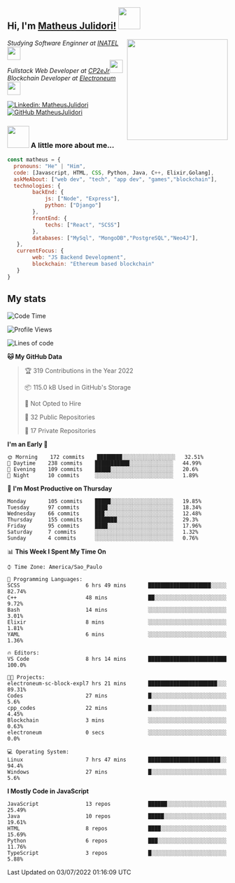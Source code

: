 <h2> Hi, I'm <a href="https://matheusjulidori.github.io" target="_blank">Matheus Julidori!</a> <img src="https://media.giphy.com/media/12oufCB0MyZ1Go/giphy.gif" width="50"></h2>
<img align='right' src="https://media.giphy.com/media/3oKIPnAiaMCws8nOsE/giphy.gif" width="230" height="auto">
<p><em>Studying Software Enginner at <a href="http://www.inatel.br" target="_blank">INATEL</a><img src="https://media.giphy.com/media/fYSnHlufseco8Fh93Z/giphy.gif" width="30"></br>
  Fullstack Web Developer at <a href="http://www.cp2ejr.com.br" target="_blank">CP2eJr</a><img src="https://media.giphy.com/media/WUlplcMpOCEmTGBtBW/giphy.gif" width="30"></br>
  Blockchain Developer at <a href="https://www.electroneum.com" target="_blank">Electroneum</a><img src="https://media.giphy.com/media/WUlplcMpOCEmTGBtBW/giphy.gif" width="30"> 
</em></p>

[![Linkedin: MatheusJulidori](https://img.shields.io/badge/-MatheusJulidori-blue?style=flat-square&logo=Linkedin&logoColor=white&link=https://www.linkedin.com/in/MatheusJulidori/)](https://www.linkedin.com/in/MatheusJulidori/)
[![GitHub MatheusJulidori](https://img.shields.io/github/followers/matheusjulidori?label=follow&style=social)](https://github.com/MatheusJulidori)


### <img src="https://media.giphy.com/media/VgCDAzcKvsR6OM0uWg/giphy.gif" width="50"> A little more about me...  

```javascript
const matheus = {
  pronouns: "He" | "Him",
  code: [Javascript, HTML, CSS, Python, Java, C++, Elixir,Golang],
  askMeAbout: ["web dev", "tech", "app dev", "games","blockchain"],
  technologies: {
        backEnd: {
            js: ["Node", "Express"],
            python: ["Django"]
        },
        frontEnd: {
            techs: ["React", "SCSS"]
        },
        databases: ["MySql", "MongoDB","PostgreSQL","Neo4J"],
   },
   currentFocus: {
        web: "JS Backend Development",
        blockchain: "Ethereum based blockchain"
   }
}
```
<h2>My stats</h2>

<!--START_SECTION:waka-->
![Code Time](http://img.shields.io/badge/Code%20Time-186%20hrs%203%20mins-blue)

![Profile Views](http://img.shields.io/badge/Profile%20Views-8-blue)

![Lines of code](https://img.shields.io/badge/From%20Hello%20World%20I%27ve%20Written-611%20Thousand%20lines%20of%20code-blue)

**🐱 My GitHub Data** 

> 🏆 319 Contributions in the Year 2022
 > 
> 📦 115.0 kB Used in GitHub's Storage 
 > 
> 🚫 Not Opted to Hire
 > 
> 📜 32 Public Repositories 
 > 
> 🔑 17 Private Repositories  
 > 
**I'm an Early 🐤** 

```text
🌞 Morning    172 commits    ████████░░░░░░░░░░░░░░░░░   32.51% 
🌆 Daytime    238 commits    ███████████░░░░░░░░░░░░░░   44.99% 
🌃 Evening    109 commits    █████░░░░░░░░░░░░░░░░░░░░   20.6% 
🌙 Night      10 commits     ░░░░░░░░░░░░░░░░░░░░░░░░░   1.89%

```
📅 **I'm Most Productive on Thursday** 

```text
Monday       105 commits    █████░░░░░░░░░░░░░░░░░░░░   19.85% 
Tuesday      97 commits     ████░░░░░░░░░░░░░░░░░░░░░   18.34% 
Wednesday    66 commits     ███░░░░░░░░░░░░░░░░░░░░░░   12.48% 
Thursday     155 commits    ███████░░░░░░░░░░░░░░░░░░   29.3% 
Friday       95 commits     ████░░░░░░░░░░░░░░░░░░░░░   17.96% 
Saturday     7 commits      ░░░░░░░░░░░░░░░░░░░░░░░░░   1.32% 
Sunday       4 commits      ░░░░░░░░░░░░░░░░░░░░░░░░░   0.76%

```


📊 **This Week I Spent My Time On** 

```text
⌚︎ Time Zone: America/Sao_Paulo

💬 Programming Languages: 
SCSS                     6 hrs 49 mins       ████████████████████░░░░░   82.74% 
C++                      48 mins             ██░░░░░░░░░░░░░░░░░░░░░░░   9.72% 
Bash                     14 mins             ░░░░░░░░░░░░░░░░░░░░░░░░░   3.01% 
Elixir                   8 mins              ░░░░░░░░░░░░░░░░░░░░░░░░░   1.81% 
YAML                     6 mins              ░░░░░░░░░░░░░░░░░░░░░░░░░   1.36%

🔥 Editors: 
VS Code                  8 hrs 14 mins       █████████████████████████   100.0%

🐱‍💻 Projects: 
electroneum-sc-block-expl7 hrs 21 mins       ██████████████████████░░░   89.31% 
Codes                    27 mins             █░░░░░░░░░░░░░░░░░░░░░░░░   5.6% 
cpp_codes                22 mins             █░░░░░░░░░░░░░░░░░░░░░░░░   4.45% 
Blockchain               3 mins              ░░░░░░░░░░░░░░░░░░░░░░░░░   0.63% 
electroneum              0 secs              ░░░░░░░░░░░░░░░░░░░░░░░░░   0.0%

💻 Operating System: 
Linux                    7 hrs 47 mins       ███████████████████████░░   94.4% 
Windows                  27 mins             █░░░░░░░░░░░░░░░░░░░░░░░░   5.6%

```

**I Mostly Code in JavaScript** 

```text
JavaScript               13 repos            ██████░░░░░░░░░░░░░░░░░░░   25.49% 
Java                     10 repos            █████░░░░░░░░░░░░░░░░░░░░   19.61% 
HTML                     8 repos             ████░░░░░░░░░░░░░░░░░░░░░   15.69% 
Python                   6 repos             ███░░░░░░░░░░░░░░░░░░░░░░   11.76% 
TypeScript               3 repos             █░░░░░░░░░░░░░░░░░░░░░░░░   5.88%

```



 Last Updated on 03/07/2022 01:16:09 UTC
<!--END_SECTION:waka-->
